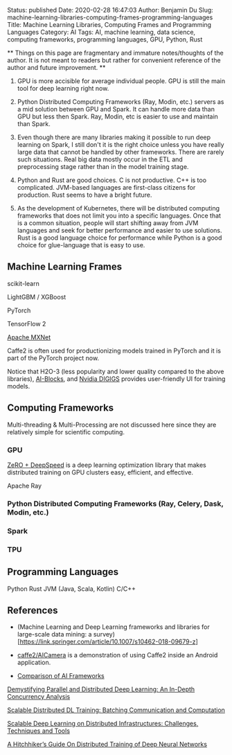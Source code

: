 Status: published
Date: 2020-02-28 16:47:03
Author: Benjamin Du
Slug: machine-learning-libraries-computing-frames-programming-languages
Title: Machine Learning Libraries, Computing Frames and Programming Languages
Category: AI
Tags: AI, machine learning, data science, computing frameworks, programming languages, GPU, Python, Rust

**
Things on this page are fragmentary and immature notes/thoughts of the author.
It is not meant to readers but rather for convenient reference of the author and future improvement.
**



1. GPU is more accisible for average individual people.
    GPU is still the main tool for deep learning right now.

2. Python Distributed Computing Frameworks (Ray, Modin, etc.)
    servers as a mid solution between GPU and Spark. 
    It can handle more data than GPU but less then Spark.
    Ray, Modin, etc is easier to use and maintain than Spark.

3. Even though there are many libraries making it possible to run deep learning on Spark,
    I still don't it is the right choice unless you have really large data 
    that cannot be handled by other frameworks.
    There are rarely such situations.
    Real big data mostly occur in the ETL and preprocessing stage 
    rather than in the model training stage.

4. Python and Rust are good choices. 
    C is not productive. 
    C++ is too complicated.
    JVM-based languages are first-class citizens for production.
    Rust seems to have a bright future. 

5. As the development of Kubernetes, 
    there will be distributed computing frameworks that does not limit you into a specific languages. 
    Once that is a common situation,
    people will start shifting away from JVM languages and seek for better performance and easier to use solutions.
    Rust is a good language choice for performance 
    while Python is a good choice for glue-language that is easy to use.


## Machine Learning Frames

scikit-learn

LightGBM / XGBoost

PyTorch

TensorFlow 2

[Apache MXNet](https://github.com/apache/incubator-mxnet)

Caffe2 is often used for productionizing models trained in PyTorch
and it is part of the PyTorch project now.


Notice that H2O-3 (less popularity and lower quality compared to the above libraries),
[AI-Blocks](https://mrnothing.github.io/AI-Blocks/index.html),
and [Nvidia DIGIGS](https://developer.nvidia.com/digits)
provides user-friendly UI for training models.


## Computing Frameworks

Multi-threading & Multi-Processing are not discussed here 
since they are relatively simple for scientific computing.

### GPU

[ZeRO + DeepSpeed](https://github.com/microsoft/DeepSpeed)
is a deep learning optimization library 
that makes distributed training on GPU clusters easy, efficient, and effective.

Apache Ray

### Python Distributed Computing Frameworks (Ray, Celery, Dask, Modin, etc.)
### Spark
### TPU

## Programming Languages
Python
Rust
JVM (Java, Scala, Kotlin)
C/C++

## References

- (Machine Learning and Deep Learning frameworks and libraries for large-scale data mining: a survey)[https://link.springer.com/article/10.1007/s10462-018-09679-z]

- [caffe2/AICamera](https://github.com/caffe2/AICamera) 
    is a demonstration of using Caffe2 inside an Android application.

- [Comparison of AI Frameworks](https://pathmind.com/wiki/comparison-frameworks-dl4j-tensorflow-pytorch)


[Demystifying Parallel and Distributed Deep Learning: An In-Depth Concurrency Analysis](https://spcl.inf.ethz.ch/Publications/.pdf/distdl-preprint.pdf)

[Scalable Distributed DL Training: Batching Communication and Computation](https://www.aaai.org/ojs/index.php/AAAI/article/view/4465)

[Scalable Deep Learning on Distributed Infrastructures: Challenges, Techniques and Tools](https://arxiv.org/pdf/1903.11314.pdf)

[A Hitchhiker’s Guide On Distributed Training of Deep Neural Networks](https://arxiv.org/pdf/1810.11787.pdf)
